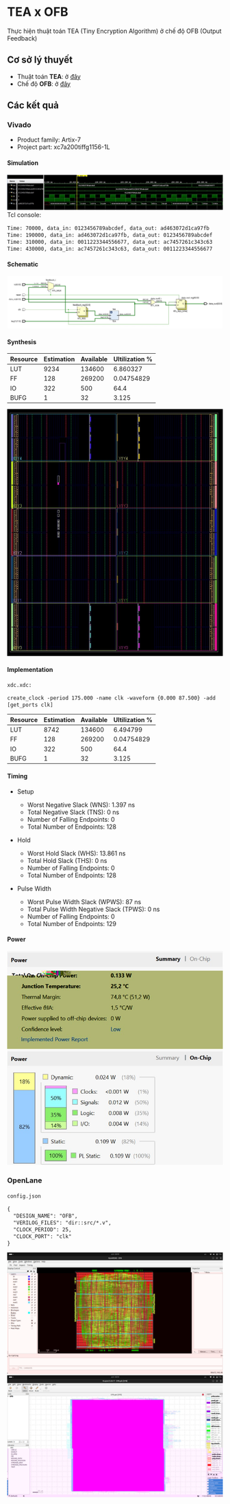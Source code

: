 # TEA x OFB
 Thực hiện thuật toán TEA (Tiny Encryption Algorithm) ở chế độ OFB (Output Feedback)
## Cơ sở lý thuyết
- Thuật toán **TEA**: ở [đây](https://en.wikipedia.org/wiki/Tiny_Encryption_Algorithm)
- Chế độ **OFB**: ở [đây](https://www.geeksforgeeks.org/block-cipher-modes-of-operation/)
## Các kết quả
### Vivado
- Product family: Artix-7
- Project part: xc7a200tiffg1156-1L

#### Simulation
![Simulation](/img/simulation.jpg)
Tcl console:
```
Time: 70000, data_in: 0123456789abcdef, data_out: ad463072d1ca97fb
Time: 190000, data_in: ad463072d1ca97fb, data_out: 0123456789abcdef
Time: 310000, data_in: 0011223344556677, data_out: ac7457261c343c63
Time: 430000, data_in: ac7457261c343c63, data_out: 0011223344556677
```

#### Schematic
![Schematic](/img/schematic.jpg)

#### Synthesis
|Resource|Estimation|Available|Ultilization \%|
|--------------|------- |------|-------|
| LUT  | 9234  | 134600 | 6.860327     |
| FF   | 128   | 269200 | 0.04754829   |
| IO   | 322   | 500    | 64.4         |
| BUFG | 1     | 32     | 3.125        |

![Layout](/img/layout.jpg)
#### Implementation
`xdc.xdc:`
```
create_clock -period 175.000 -name clk -waveform {0.000 87.500} -add [get_ports clk]
```
|Resource|Estimation|Available|Ultilization \%|
|--------------|------- |------|-------|
| LUT  | 8742  | 134600 | 6.494799     |
| FF   | 128   | 269200 | 0.04754829   |
| IO   | 322   | 500    | 64.4         |
| BUFG | 1     | 32     | 3.125        |

#### Timing
- Setup
    - Worst Negative Slack (WNS): 1.397 ns
    - Total Negative Slack (TNS): 0 ns
    - Number of Falling Endpoints: 0
    - Total Number of Endpoints: 128

- Hold
    - Worst Hold Slack (WHS): 13.861 ns
    - Total Hold Slack (THS): 0 ns
    - Number of Falling Endpoints: 0
    - Total Number of Endpoints: 128

- Pulse Width
    - Worst Pulse Width Slack (WPWS): 87 ns
    - Total Pulse Width Negative Slack (TPWS): 0 ns
    - Number of Falling Endpoints: 0
    - Total Number of Endpoints: 129

#### Power
![Summary](/img/summary.jpg)
![On-Chip](/img/onchip.jpg)

### OpenLane
`config.json`
```
{
  "DESIGN_NAME": "OFB",
  "VERILOG_FILES": "dir::src/*.v",
  "CLOCK_PERIOD": 25,
  "CLOCK_PORT": "clk"
}
```
![Summary](/img/a.jpg)
![On-Chip](/img/b.jpg)
